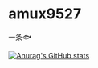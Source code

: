 # amux9527

一条🐟

[![Anurag's GitHub stats](https://github-readme-stats.vercel.app/api?username=amux9527&show_icons=true&theme=vue)](https://github.com/anuraghazra/github-readme-stats)
